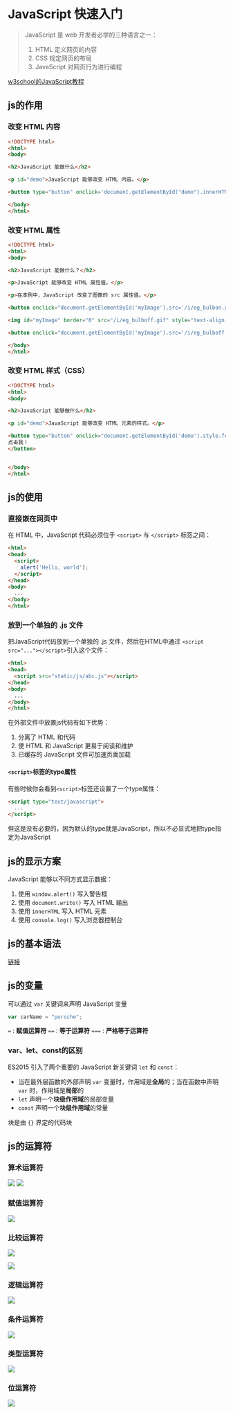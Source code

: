 # JavaScript 快速入门

> JavaScript 是 web 开发者必学的三种语言之一：
> 1. HTML 定义网页的内容
> 2. CSS 规定网页的布局
> 3. JavaScript 对网页行为进行编程

[w3school的JavaScript教程](https://www.w3school.com.cn/js/index.asp)

## js的作用

### 改变 HTML 内容

```html
<!DOCTYPE html>
<html>
<body>

<h2>JavaScript 能做什么</h2>

<p id="demo">JavaScript 能够改变 HTML 内容。</p>

<button type="button" onclick='document.getElementById("demo").innerHTML = "Hello JavaScript!"'>点击我！</button>

</body>
</html>
```

### 改变 HTML 属性

```html
<!DOCTYPE html>
<html>
<body>

<h2>JavaScript 能做什么？</h2>

<p>JavaScript 能够改变 HTML 属性值。</p>

<p>在本例中，JavaScript 改变了图像的 src 属性值。</p>

<button onclick="document.getElementById('myImage').src='/i/eg_bulbon.gif'">开灯</button>

<img id="myImage" border="0" src="/i/eg_bulboff.gif" style="text-align:center;">

<button onclick="document.getElementById('myImage').src='/i/eg_bulboff.gif'">关灯</button>

</body>
</html>
```

### 改变 HTML 样式（CSS）

```html
<!DOCTYPE html>
<html>
<body>

<h2>JavaScript 能够做什么</h2>

<p id="demo">JavaScript 能够改变 HTML 元素的样式。</p>

<button type="button" onclick="document.getElementById('demo').style.fontSize='35px'">
点击我！
</button>


</body>
</html> 
```

## js的使用

### 直接嵌在网页中

在 HTML 中，JavaScript 代码必须位于 `<script>` 与 `</script>` 标签之间：
```html
<html>
<head>
  <script>
    alert('Hello, world');
  </script>
</head>
<body>
  ...
</body>
</html>
```

### 放到一个单独的 .js 文件

把JavaScript代码放到一个单独的 .js 文件，然后在HTML中通过 `<script src="..."></script>`引入这个文件：
```html
<html>
<head>
  <script src="static/js/abc.js"></script>
</head>
<body>
  ...
</body>
</html>
```

在外部文件中放置js代码有如下优势：
1. 分离了 HTML 和代码
2. 使 HTML 和 JavaScript 更易于阅读和维护
3. 已缓存的 JavaScript 文件可加速页面加载

#### `<script>`标签的type属性

有些时候你会看到`<script>`标签还设置了一个type属性：
```html
<script type="text/javascript">
  ...
</script>
```
但这是没有必要的，因为默认的type就是JavaScript，所以不必显式地把type指定为JavaScript

## js的显示方案

JavaScript 能够以不同方式显示数据：
1. 使用 `window.alert()` 写入警告框
2. 使用 `document.write()` 写入 HTML 输出
3. 使用 `innerHTML` 写入 HTML 元素
4. 使用 `console.log()` 写入浏览器控制台

## js的基本语法

[链接](https://www.w3school.com.cn/js/js_syntax.asp)

## js的变量

可以通过 `var` 关键词来声明 JavaScript 变量
```js
var carName = "porsche";
```

`=` : **赋值运算符**
`==` : **等于运算符**
`===` : **严格等于运算符**

### var、let、const的区别

ES2015 引入了两个重要的 JavaScript 新关键词 `let` 和 `const`：
- 当在最外层函数的外部声明 `var` 变量时，作用域是**全局**的；当在函数中声明 `var` 时，作用域是**局部**的
- `let` 声明一个**块级作用域**的局部变量
- `const` 声明一个**块级作用域**的常量

块是由 `{}` 界定的代码块

## js的运算符

### 算术运算符

![](resources/2024-09-18-20-12-13.png)
![](resources/2024-09-18-20-09-10.png)

### 赋值运算符

![](resources/2024-09-18-20-12-37.png)

### 比较运算符

![](resources/2024-09-19-21-50-47.png)

![](resources/2024-09-19-21-55-47.png)

### 逻辑运算符

![](resources/2024-09-19-21-51-01.png)

### 条件运算符

![](resources/2024-09-19-21-53-34.png)

### 类型运算符

![](resources/2024-09-19-21-51-35.png)

### 位运算符

![](resources/2024-09-19-21-52-11.png)

